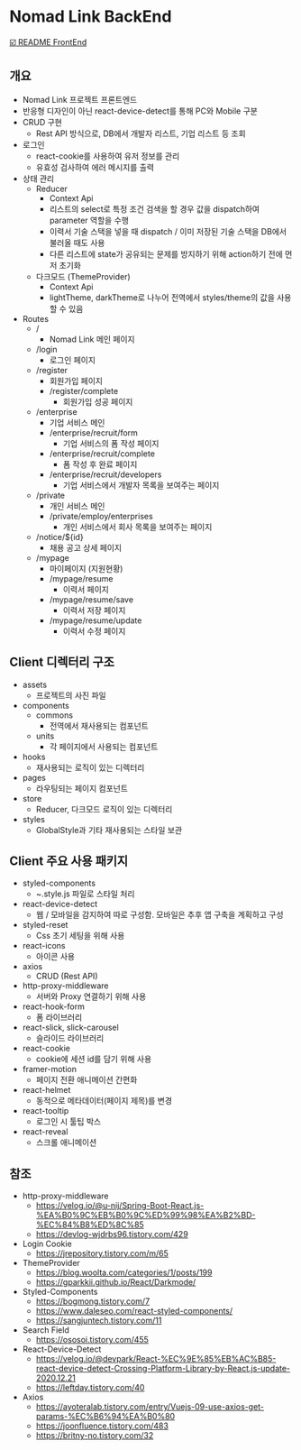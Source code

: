 # Nomad Link BackEnd

[:ballot_box_with_check: README FrontEnd](https://github.com/Nomad-Link/Nomad-Link/tree/master/src/main/client)

## 개요

* Nomad Link 프로젝트 프론트엔드
* 반응형 디자인이 아닌 react-device-detect를 통해 PC와 Mobile 구분
* CRUD 구현
  * Rest API 방식으로, DB에서 개발자 리스트, 기업 리스트 등 조회
* 로그인
  * react-cookie를 사용하여 유저 정보를 관리
  * 유효성 검사하여 에러 메시지를 출력
* 상태 관리
  * Reducer
    * Context Api
    * 리스트의 select로 특정 조건 검색을 할 경우 값을 dispatch하여 parameter 역할을 수행
    * 이력서 기술 스택을 넣을 때 dispatch / 이미 저장된 기술 스택을 DB에서 불러올 때도 사용
    * 다른 리스트에 state가 공유되는 문제를 방지하기 위해 action하기 전에 먼저 초기화
  * 다크모드 (ThemeProvider)
    * Context Api
    * lightTheme, darkTheme로 나누어 전역에서 styles/theme의 값을 사용할 수 있음
* Routes
  * /
    * Nomad Link 메인 페이지
  * /login
    * 로그인 페이지
  * /register
    * 회원가입 페이지
    * /register/complete
      * 회원가입 성공 페이지
  * /enterprise
    * 기업 서비스 메인
    * /enterprise/recruit/form
      * 기업 서비스의 폼 작성 페이지
    * /enterprise/recruit/complete
      * 폼 작성 후 완료 페이지
    * /enterprise/recruit/developers
      * 기업 서비스에서 개발자 목록을 보여주는 페이지
  * /private
    * 개인 서비스 메인
    * /private/employ/enterprises
      * 개인 서비스에서 회사 목록을 보여주는 페이지
  * /notice/${id}
    * 채용 공고 상세 페이지
  * /mypage
    * 마이페이지 (지원현황)
    * /mypage/resume
      * 이력서 페이지
    * /mypage/resume/save
      * 이력서 저장 페이지
    * /mypage/resume/update
      * 이력서 수정 페이지


## Client 디렉터리 구조

* assets
  * 프로젝트의 사진 파일
* components
  * commons
    * 전역에서 재사용되는 컴포넌트
  * units
    * 각 페이지에서 사용되는 컴포넌트
* hooks
  * 재사용되는 로직이 있는 디렉터리
* pages
  * 라우팅되는 페이지 컴포넌트
* store
  * Reducer, 다크모드 로직이 있는 디렉터리
* styles
  * GlobalStyle과 기타 재사용되는 스타일 보관

## Client 주요 사용 패키지

* styled-components
  * ~.style.js 파일로 스타일 처리
* react-device-detect
  * 웹 / 모바일을 감지하여 따로 구성함. 모바일은 추후 앱 구축을 계획하고 구성
* styled-reset
  * Css 초기 세팅을 위해 사용
* react-icons
  * 아이콘 사용
* axios
  * CRUD (Rest API)
* http-proxy-middleware
  * 서버와 Proxy 연결하기 위해 사용
* react-hook-form
  * 폼 라이브러리
* react-slick, slick-carousel
  * 슬라이드 라이브러리
* react-cookie
  * cookie에 세션 id를 담기 위해 사용
* framer-motion
  * 페이지 전환 애니메이션 간편화
* react-helmet
  * 동적으로 메타데이터(페이지 제목)를 변경
* react-tooltip
  * 로그인 시 툴팁 박스
* react-reveal
  * 스크롤 애니메이션

## 참조

* http-proxy-middleware
  * https://velog.io/@u-nij/Spring-Boot-React.js-%EA%B0%9C%EB%B0%9C%ED%99%98%EA%B2%BD-%EC%84%B8%ED%8C%85
  * https://devlog-wjdrbs96.tistory.com/429
* Login Cookie
  * https://jrepository.tistory.com/m/65
* ThemeProvider
  * https://blog.woolta.com/categories/1/posts/199
  * https://gparkkii.github.io/React/Darkmode/
* Styled-Components
  * https://bogmong.tistory.com/7
  * https://www.daleseo.com/react-styled-components/
  * https://sangjuntech.tistory.com/11
* Search Field
  * https://ososoi.tistory.com/455
* React-Device-Detect
  * https://velog.io/@devpark/React-%EC%9E%85%EB%AC%B85-react-device-detect-Crossing-Platform-Library-by-React.js-update-2020.12.21
  * https://leftday.tistory.com/40
* Axios
  * https://ayoteralab.tistory.com/entry/Vuejs-09-use-axios-get-params-%EC%B6%94%EA%B0%80
  * https://joonfluence.tistory.com/483
  * https://britny-no.tistory.com/32